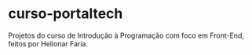 # curso-portaltech
Projetos do curso de Introdução à Programação com foco em Front-End, feitos por Helionar Faria.
